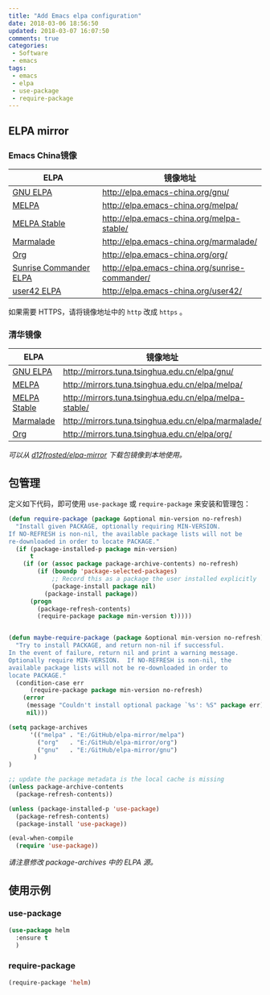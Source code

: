```yaml
---
title: "Add Emacs elpa configuration"
date: 2018-03-06 18:56:50
updated: 2018-03-07 16:07:50
comments: true
categories:
 - Software
 - emacs
tags:
 - emacs
 - elpa
 - use-package
 - require-package
---
```


## ELPA mirror

### Emacs China镜像

| ELPA                   | 镜像地址                                       |
|------------------------|------------------------------------------------|
| [GNU ELPA](http://elpa.gnu.org/)              | http://elpa.emacs-china.org/gnu/               |
| [MELPA](https://melpa.org/)                  | http://elpa.emacs-china.org/melpa/             |
| [MELPA Stable](http://stable.melpa.org/#/)           | http://elpa.emacs-china.org/melpa-stable/      |
| [Marmalade](Https://marmalade-repo.org/)              | http://elpa.emacs-china.org/marmalade/         |
| [Org](http://orgmode.org/elpa.html)                    | http://elpa.emacs-china.org/org/               |
| [Sunrise Commander ELPA](https://www.emacswiki.org/emacs/Sunrise_Commander) | http://elpa.emacs-china.org/sunrise-commander/ |
| [user42 ELPA](http://user42.tuxfamily.org/elpa/index.html)            | http://elpa.emacs-china.org/user42/            |

如果需要 HTTPS，请将镜像地址中的 `http` 改成 `https` 。

### 清华镜像

| ELPA              | 镜像地址                                    |
|-------------------|---------------------------------------------|
| [GNU ELPA](http://elpa.gnu.org/)          | http://mirrors.tuna.tsinghua.edu.cn/elpa/gnu/          |
| [MELPA](https://melpa.org/)             | http://mirrors.tuna.tsinghua.edu.cn/elpa/melpa/        |
| [MELPA Stable](http://stable.melpa.org/#/)      | http://mirrors.tuna.tsinghua.edu.cn/elpa/melpa-stable/ |
| [Marmalade](https://marmalade-repo.org/)         | http://mirrors.tuna.tsinghua.edu.cn/elpa/marmalade/    |
| [Org](http://orgmode.org/elpa.html)               | http://mirrors.tuna.tsinghua.edu.cn/elpa/org/          |

*可以从 [d12frosted/elpa-mirror](https://github.com/d12frosted/elpa-mirror) 下载包镜像到本地使用。*
<!--more-->
## 包管理

定义如下代码，即可使用 `use-package` 或 `require-package` 来安装和管理包：
```el
(defun require-package (package &optional min-version no-refresh)
  "Install given PACKAGE, optionally requiring MIN-VERSION.
If NO-REFRESH is non-nil, the available package lists will not be
re-downloaded in order to locate PACKAGE."
  (if (package-installed-p package min-version)
      t
    (if (or (assoc package package-archive-contents) no-refresh)
        (if (boundp 'package-selected-packages)
            ;; Record this as a package the user installed explicitly
            (package-install package nil)
          (package-install package))
      (progn
        (package-refresh-contents)
        (require-package package min-version t)))))


(defun maybe-require-package (package &optional min-version no-refresh)
  "Try to install PACKAGE, and return non-nil if successful.
In the event of failure, return nil and print a warning message.
Optionally require MIN-VERSION.  If NO-REFRESH is non-nil, the
available package lists will not be re-downloaded in order to
locate PACKAGE."
  (condition-case err
      (require-package package min-version no-refresh)
    (error
     (message "Couldn't install optional package `%s': %S" package err)
     nil)))

(setq package-archives
      '(("melpa" . "E:/GitHub/elpa-mirror/melpa")
        ("org"   . "E:/GitHub/elpa-mirror/org")
        ("gnu"   . "E:/GitHub/elpa-mirror/gnu")
       )
)

;; update the package metadata is the local cache is missing
(unless package-archive-contents
  (package-refresh-contents))

(unless (package-installed-p 'use-package)
  (package-refresh-contents)
  (package-install 'use-package))

(eval-when-compile
  (require 'use-package))
```
*请注意修改 package-archives 中的 ELPA 源。*

## 使用示例

### use-package

```el
(use-package helm
  :ensure t
  )
```

### require-package

```el
(require-package 'helm)
```
